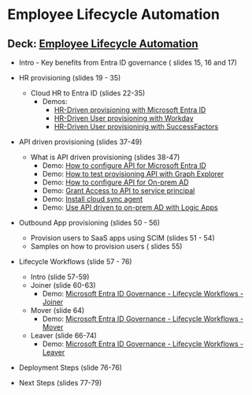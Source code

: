 # Employee Lifecycle Automation

## Deck: [Employee Lifecycle Automation](https://github.com/microsoft/EntraIDGovernance-Training/blob/main/IGAPOC/Employee%20Lifecycle%20Automation/EIGA%20POC%20-%20Scenario%201%20-%20Employee%20Lifecycle%20Automation.pptx)

- Intro - Key benefits from Entra ID governance ( slides 15, 16 and 17)
- HR provisioning (slides 19 - 35)
  - Cloud HR to Entra ID (slides 22-35)
    - Demos:
      - [HR-Driven provisioning with Microsoft Entra ID](https://youtu.be/HsdBt40xEHs)
      - [HR-Driven User provisioning with Workday](https://youtu.be/TfndXBlhlII)
      - [HR-Driven User provisioninig with SuccessFactors](https://www.youtube.com/watch?v=66v2FR2-QrY)

- API driven provisioning (slides 37-49)
  - What is API driven provisioning (slides 38-47)
    - Demo: [How to configure API for Microsoft Entra ID](https://youtu.be/7kK3KXdC3bI)
    - Demo: [How to test provisioning API with Graph Explorer](https://youtu.be/GvEdWPgQJps)
    - Demo: [How to configure API for On-prem AD](https://youtu.be/N00CfO3s4SA)
    - Demo: [Grant Access to API to service principal](https://youtu.be/RnY9T7k1BL0)
    - Demo: [Install cloud sync agent](https://youtu.be/kGpVnEENWB0)
    - Demo: [Use API driven to on-prem AD with Logic Apps](https://youtu.be/KlsbHeCAkwY)

- Outbound App provisioning (slides 50 - 56)
  - Provision users to SaaS apps using SCIM (slides 51 - 54)
  - Samples on how to provision users ( slides 55)

- Lifecycle Workflows (slide 57 - 76)
  - Intro (slide 57-59)
  - Joiner (slide 60-63)
    - Demo: [Microsoft Entra ID Governance - Lifecycle Workflows - Joiner](https://youtu.be/rJv5thoInr8)
  - Mover (slide 64)
    - Demo: [Microsoft Entra ID Governance - Lifecycle Workflows - Mover](https://youtu.be/9bXqioIGiME)
  - Leaver (slide 66-74)
    - Demo: [Microsoft Entra ID Governance - Lifecycle Workflows - Leaver](https://youtu.be/iKIWhuZxJ7c)
- Deployment Steps (slide 76-76)
- Next Steps (slides 77-79)
